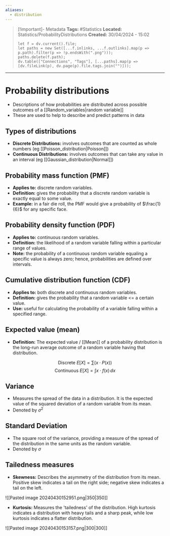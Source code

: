 ```yaml
---
aliases:
  - distribution
---
```

> [!important]- Metadata
> **Tags:** #Statistics 
> **Located:** Statistics/ProbabilityDistributions
> **Created:** 30/04/2024 - 15:02
> ```dataviewjs
> let f = dv.current().file;
> let paths = new Set([...f.inlinks, ...f.outlinks].map(p => p.path).filter(p => !p.endsWith(".png")));
> paths.delete(f.path);
> dv.table(["Connections", "Tags"], [...paths].map(p => [dv.fileLink(p), dv.page(p).file.tags.join("")]));
> ```

___
# Probability distributions

- Descriptions of how probabilities are distributed across possible outcomes of a [[Random_variables|random variable]]
- These are used to help to describe and predict patterns in data
## Types of distributions
- **Discrete Distributions:** involves outcomes that are counted as whole numbers (eg [[Poisson_distribution|Poisson]])
- **Continuous Distributions:** involves outcomes that can take any value in an interval (eg [[Gaussian_distribution|Normal]])
## Probability mass function (PMF)

- **Applies to:** discrete random variables.
- **Definition:** gives the probability that a discrete random variable is exactly equal to some value.
- **Example:** in a fair die roll, the PMF would give a probability of $\frac{1}{6}$ for any specific face.
## Probability density function (PDF)
- **Applies to:** continuous random variables.
- **Definition:** the likelihood of a random variable falling within a particular range of values.
- **Note:** the probability of a continuous random variable equaling a specific value is always zero; hence, probabilities are defined over intervals.
## Cumulative distribution function (CDF)
- **Applies to:** both discrete and continuous random variables.
- **Definition:** gives the probability that a random variable <= a certain value.
- **Use:** useful for calculating the probability of a variable falling within a specified range.
## Expected value (mean)

- **Definition:** The expected value / [[Mean]] of a probability distribution is the long-run average outcome of a random variable having that distribution.

$$\text{Discrete }E[X] = \sum (x \cdot P(x))$$
$$\text{Continuous } E[X] = \int x \cdot f(x) \, dx$$

## Variance 
- Measures the spread of the data in a distribution. It is the expected value of the squared deviation of a random variable from its mean.
- Denoted by $\sigma^2$
## Standard Deviation
- The square root of the variance, providing a measure of the spread of the distribution in the same units as the random variable.
- Denoted by $\sigma$

## Tailedness measures

- **Skewness:** Describes the asymmetry of the distribution from its mean. Positive skew indicates a tail on the right side; negative skew indicates a tail on the left.

![[Pasted image 20240430152951.png|350|350]]
- **Kurtosis:** Measures the 'tailedness' of the distribution. High kurtosis indicates a distribution with heavy tails and a sharp peak, while low kurtosis indicates a flatter distribution.

![[Pasted image 20240430153157.png|300|300]]

